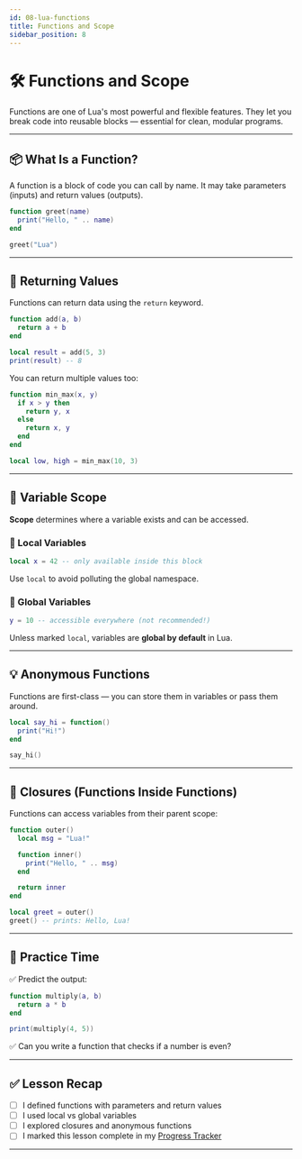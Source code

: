 ```yaml
---
id: 08-lua-functions
title: Functions and Scope
sidebar_position: 8
---
```


# 🛠️ Functions and Scope

Functions are one of Lua's most powerful and flexible features. They let you break code into reusable blocks — essential for clean, modular programs.

---

## 📦 What Is a Function?

A function is a block of code you can call by name. It may take parameters (inputs) and return values (outputs).

```lua
function greet(name)
  print("Hello, " .. name)
end

greet("Lua")
````

---

## 🧮 Returning Values

Functions can return data using the `return` keyword.

```lua
function add(a, b)
  return a + b
end

local result = add(5, 3)
print(result) -- 8
```

You can return multiple values too:

```lua
function min_max(x, y)
  if x > y then
    return y, x
  else
    return x, y
  end
end

local low, high = min_max(10, 3)
```

---

## 📍 Variable Scope

**Scope** determines where a variable exists and can be accessed.

### 🔹 Local Variables

```lua
local x = 42 -- only available inside this block
```

Use `local` to avoid polluting the global namespace.

### 🔸 Global Variables

```lua
y = 10 -- accessible everywhere (not recommended!)
```

Unless marked `local`, variables are **global by default** in Lua.

---

## 💡 Anonymous Functions

Functions are first-class — you can store them in variables or pass them around.

```lua
local say_hi = function()
  print("Hi!")
end

say_hi()
```

---

## 📐 Closures (Functions Inside Functions)

Functions can access variables from their parent scope:

```lua
function outer()
  local msg = "Lua!"

  function inner()
    print("Hello, " .. msg)
  end

  return inner
end

local greet = outer()
greet() -- prints: Hello, Lua!
```

---

## 🧪 Practice Time

✅ Predict the output:

```lua
function multiply(a, b)
  return a * b
end

print(multiply(4, 5))
```

✅ Can you write a function that checks if a number is even?

---

## ✅ Lesson Recap

* [ ] I defined functions with parameters and return values
* [ ] I used local vs global variables
* [ ] I explored closures and anonymous functions
* [ ] I marked this lesson complete in my [Progress Tracker](./02-beginner-checklist.md)

---
